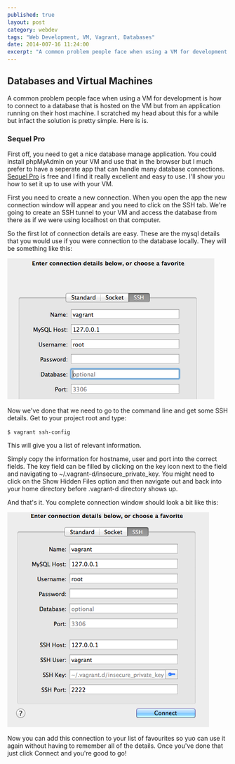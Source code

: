 ```yaml
---
published: true
layout: post
category: webdev
tags: "Web Development, VM, Vagrant, Databases"
date: 2014-007-16 11:24:00
excerpt: "A common problem people face when using a VM for development is how to connect to a database that is hosted on the VM but from an application running on their host machine. I scratched my head about this for a while but infact the solution is pretty simple. Here is is."
---
```


## Databases and Virtual Machines

A common problem people face when using a VM for development is how to connect to a database that is hosted on the VM but from an application running on their host machine. I scratched my head about this for a while but infact the solution is pretty simple. Here is is.

### Sequel Pro

First off, you need to get a nice database manage application. You could install phpMyAdmin on your VM and use that in the browser but I much prefer to have a seperate app that can handle many database connections. [Sequel Pro](http://sequelpro.com) is free and I find it really excellent and easy to use. I'll show you how to set it up to use with your VM.

First you need to create a new connection. When you open the app the new connection window will appear and you need to click on the SSH tab. We're going to create an SSH tunnel to your VM and access the database from there as if we were using localhost on that computer.

So the first lot of connection details are easy. These are the mysql details that you would use if you were connection to the database locally. They will be something like this:

![Screenshot of first part of SequelPro connection details](/assets/img/sequelpro1.png)

Now we've done that we need to go to the command line and get some SSH details. Get to your project root and type:

`$ vagrant ssh-config`

This will give you a list of relevant information.

Simply copy the information for hostname, user and port into the correct fields. The key field can be filled by clicking on the key icon next to the field and navigating to ~/.vagrant-d/insecure_private_key. You might need to click on the Show Hidden Files option and then navigate out and back into your home directory before .vagrant-d directory shows up.

And that's it. You complete connection window should look a bit like this:

![Screenshot of completed SequelPro connection window](/assets/img/sequelpro2.png)

Now you can add this connection to your list of favourites so yuo can use it again without having to remember all of the details. Once you've done that just click Connect and you're good to go!
